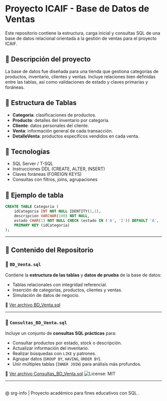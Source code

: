 
# Proyecto ICAIF - Base de Datos de Ventas

Este repositorio contiene la estructura, carga inicial y consultas SQL de una base de datos relacional orientada a la gestión de ventas para el proyecto ICAIF.

## 📌 Descripción del proyecto

La base de datos fue diseñada para una tienda que gestiona categorías de productos, inventario, clientes y ventas. Incluye relaciones bien definidas entre las tablas, así como validaciones de estado y claves primarias y foráneas.

## 🧱 Estructura de Tablas

- **Categoria**: clasificaciones de productos.
- **Producto**: detalles del inventario por categoría.
- **Cliente**: datos personales del cliente.
- **Venta**: información general de cada transacción.
- **DetalleVenta**: productos específicos vendidos en cada venta.

## 🧪 Tecnologías

- SQL Server / T-SQL
- Instrucciones DDL (CREATE, ALTER, INSERT)
- Claves foráneas (FOREIGN KEYS)
- Consultas con filtros, joins, agrupaciones

## 📂 Ejemplo de tabla

```sql
CREATE TABLE Categoria (
	idCategoria INT NOT NULL IDENTITY(1,1),
	descripcion VARCHAR(100) NOT NULL,
	estado CHAR(1) NOT NULL CHECK (estado IN ('A', 'I')) DEFAULT 'A',
	PRIMARY KEY (idCategoria)
);
```

---

## 🧾 Contenido del Repositorio

### 📁 `BD_Venta.sql`

Contiene la **estructura de las tablas** y **datos de prueba** de la base de datos:

- Tablas relacionales con integridad referencial.
- Inserción de categorías, productos, clientes y ventas.
- Simulación de datos de negocio.

📄 [Ver archivo BD_Venta.sql](./BD_Venta.sql)

---

### 📁 `Consultas_BD_Venta.sql`

Incluye un conjunto de **consultas SQL prácticas** para:

- Consultar productos por estado, stock o descripción.
- Actualizar información del inventario.
- Realizar búsquedas con `LIKE` y patrones.
- Agrupar datos (`GROUP BY`, `HAVING`, `ORDER BY`).
- Unir múltiples tablas (`INNER JOIN`) para análisis más profundos.

📄 [Ver archivo Consultas_BD_Venta.sql](./Consultas_BD_Venta.sql) ![License: MIT](https://img.shields.io/badge/License-MIT-yellow.svg)

---
##
@ srg-info | Proyecto académico para fines educativos con SQL .
